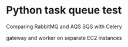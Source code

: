 Python task queue test
======================

Comparing RabbitMQ and AQS SQS with Celery

gateway and worker on separate EC2 instances